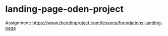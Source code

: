 # landing-page-oden-project
Assignment: https://www.theodinproject.com/lessons/foundations-landing-page



